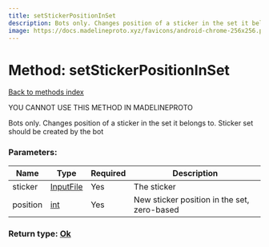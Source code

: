 ```yaml
---
title: setStickerPositionInSet
description: Bots only. Changes position of a sticker in the set it belongs to. Sticker set should be created by the bot
image: https://docs.madelineproto.xyz/favicons/android-chrome-256x256.png
---
```

# Method: setStickerPositionInSet  
[Back to methods index](index.md)


YOU CANNOT USE THIS METHOD IN MADELINEPROTO


Bots only. Changes position of a sticker in the set it belongs to. Sticker set should be created by the bot

### Parameters:

| Name     |    Type       | Required | Description |
|----------|---------------|----------|-------------|
|sticker|[InputFile](../types/InputFile.md) | Yes|The sticker|
|position|[int](../types/int.md) | Yes|New sticker position in the set, zero-based|


### Return type: [Ok](../types/Ok.md)

